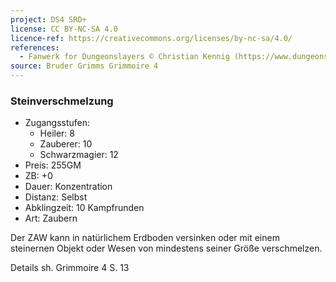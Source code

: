 ```yaml
---
project: DS4 SRD+
license: CC BY-NC-SA 4.0
licence-ref: https://creativecommons.org/licenses/by-nc-sa/4.0/
references: 
  - Fanwerk for Dungeonslayers © Christian Kennig (https://www.dungeonslayers.net/)
source: Bruder Grimms Grimmoire 4
---
```


### Steinverschmelzung

- Zugangsstufen:
  - Heiler: 8
  - Zauberer: 10
  - Schwarzmagier: 12
- Preis: 255GM
- ZB: +0
- Dauer: Konzentration
- Distanz: Selbst
- Abklingzeit: 10 Kampfrunden
- Art: Zaubern

Der ZAW kann in natürlichem Erdboden versinken oder mit einem steinernen Objekt oder Wesen von mindestens seiner Größe verschmelzen.

Details sh. Grimmoire 4 S. 13

